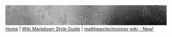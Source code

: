 <img src="/images/banner.jpg" alt="matthewctechnology">
<a href="https:/matthewctechnology/matthewctechnology/wiki">Home</a> | 
<a href="https:/matthewctechnology/matthewctechnology/wiki/matthewctechnology-Profile-Style-Guide">Wiki Markdown Style Guide</a> | 
<a href="https:/matthewctechnology/matthewctechnology/wiki">matthewctechnology wiki - New!</a>

